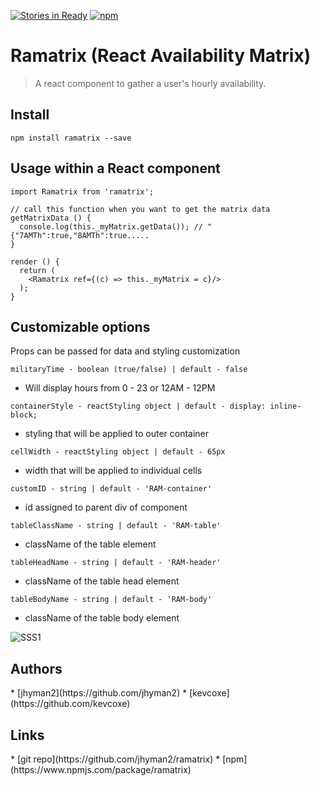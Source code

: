 [![Stories in Ready](https://badge.waffle.io/jhyman2/ramatrix.png?label=ready&title=Ready)](https://waffle.io/jhyman2/ramatrix) [![npm](https://img.shields.io/npm/dt/ramatrix.svg?maxAge=2592000)](https://www.npmjs.com/package/ramatrix)
# Ramatrix (React Availability Matrix)

> A react component to gather a user's hourly availability.

## Install
```
npm install ramatrix --save
```

## Usage within a React component
```
import Ramatrix from 'ramatrix';

// call this function when you want to get the matrix data
getMatrixData () {
  console.log(this._myMatrix.getData()); // "{"7AMTh":true,"8AMTh":true.....
}

render () {
  return (
    <Ramatrix ref={(c) => this._myMatrix = c}/>
  );
}
```

## Customizable options
Props can be passed for data and styling customization

`militaryTime - boolean (true/false) | default - false`
 - Will display hours from 0 - 23 or 12AM - 12PM

`containerStyle - reactStyling object | default - display: inline-block;`
 - styling that will be applied to outer container

`cellWidth - reactStyling object | default - 65px`
 - width that will be applied to individual cells

`customID - string | default - 'RAM-container'`
 - id assigned to parent div of component

`tableClassName - string | default - 'RAM-table'`
 - className of the table element

`tableHeadName - string | default - 'RAM-header'`
 - className of the table head element

`tableBodyName - string | default - 'RAM-body'`
 - className of the table body element

![SSS1](https://github.com/jhyman2/ramatrix/blob/master/screenshot.png?raw=true)

<h2>Authors</h2>
* [jhyman2](https://github.com/jhyman2)
* [kevcoxe](https://github.com/kevcoxe)

<h2>Links</h2>
* [git repo](https://github.com/jhyman2/ramatrix)
* [npm](https://www.npmjs.com/package/ramatrix)
